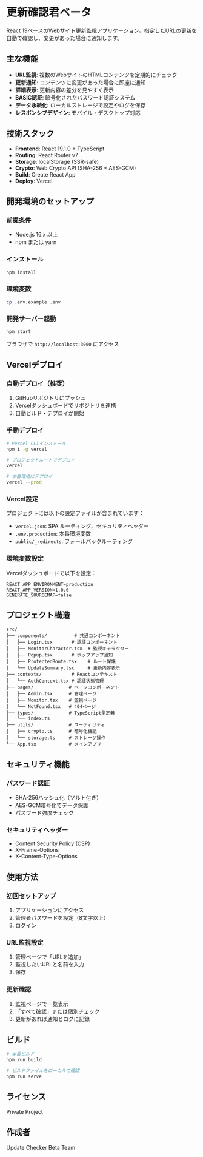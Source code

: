 # 更新確認君ベータ

React 19ベースのWebサイト更新監視アプリケーション。指定したURLの更新を自動で確認し、変更があった場合に通知します。

## 主な機能

- **URL監視**: 複数のWebサイトのHTMLコンテンツを定期的にチェック
- **更新通知**: コンテンツに変更があった場合に即座に通知
- **詳細表示**: 更新内容の差分を見やすく表示
- **BASIC認証**: 暗号化されたパスワード認証システム
- **データ永続化**: ローカルストレージで設定やログを保存
- **レスポンシブデザイン**: モバイル・デスクトップ対応

## 技術スタック

- **Frontend**: React 19.1.0 + TypeScript
- **Routing**: React Router v7
- **Storage**: localStorage (SSR-safe)
- **Crypto**: Web Crypto API (SHA-256 + AES-GCM)
- **Build**: Create React App
- **Deploy**: Vercel

## 開発環境のセットアップ

### 前提条件
- Node.js 16.x 以上
- npm または yarn

### インストール
```bash
npm install
```

### 環境変数
```bash
cp .env.example .env
```

### 開発サーバー起動
```bash
npm start
```

ブラウザで `http://localhost:3000` にアクセス

## Vercelデプロイ

### 自動デプロイ（推奨）
1. GitHubリポジトリにプッシュ
2. Vercelダッシュボードでリポジトリを連携
3. 自動ビルド・デプロイが開始

### 手動デプロイ
```bash
# Vercel CLIインストール
npm i -g vercel

# プロジェクトルートでデプロイ
vercel

# 本番環境にデプロイ
vercel --prod
```

### Vercel設定

プロジェクトには以下の設定ファイルが含まれています：

- `vercel.json`: SPA ルーティング、セキュリティヘッダー
- `.env.production`: 本番環境変数
- `public/_redirects`: フォールバックルーティング

### 環境変数設定

Vercelダッシュボードで以下を設定：

```
REACT_APP_ENVIRONMENT=production
REACT_APP_VERSION=1.0.0
GENERATE_SOURCEMAP=false
```

## プロジェクト構造

```
src/
├── components/          # 共通コンポーネント
│   ├── Login.tsx       # 認証コンポーネント
│   ├── MonitorCharacter.tsx  # 監視キャラクター
│   ├── Popup.tsx       # ポップアップ通知
│   ├── ProtectedRoute.tsx    # ルート保護
│   └── UpdateSummary.tsx     # 更新内容表示
├── contexts/           # Reactコンテキスト
│   └── AuthContext.tsx # 認証状態管理
├── pages/             # ページコンポーネント
│   ├── Admin.tsx      # 管理ページ
│   ├── Monitor.tsx    # 監視ページ
│   └── NotFound.tsx   # 404ページ
├── types/             # TypeScript型定義
│   └── index.ts
├── utils/             # ユーティリティ
│   ├── crypto.ts      # 暗号化機能
│   └── storage.ts     # ストレージ操作
└── App.tsx            # メインアプリ
```

## セキュリティ機能

### パスワード認証
- SHA-256ハッシュ化（ソルト付き）
- AES-GCM暗号化でデータ保護
- パスワード強度チェック

### セキュリティヘッダー
- Content Security Policy (CSP)
- X-Frame-Options
- X-Content-Type-Options

## 使用方法

### 初回セットアップ
1. アプリケーションにアクセス
2. 管理者パスワードを設定（8文字以上）
3. ログイン

### URL監視設定
1. 管理ページで「URLを追加」
2. 監視したいURLと名前を入力
3. 保存

### 更新確認
1. 監視ページで一覧表示
2. 「すべて確認」または個別チェック
3. 更新があれば通知とログに記録

## ビルド

```bash
# 本番ビルド
npm run build

# ビルドファイルをローカルで確認
npm run serve
```

## ライセンス

Private Project

## 作成者

Update Checker Beta Team
